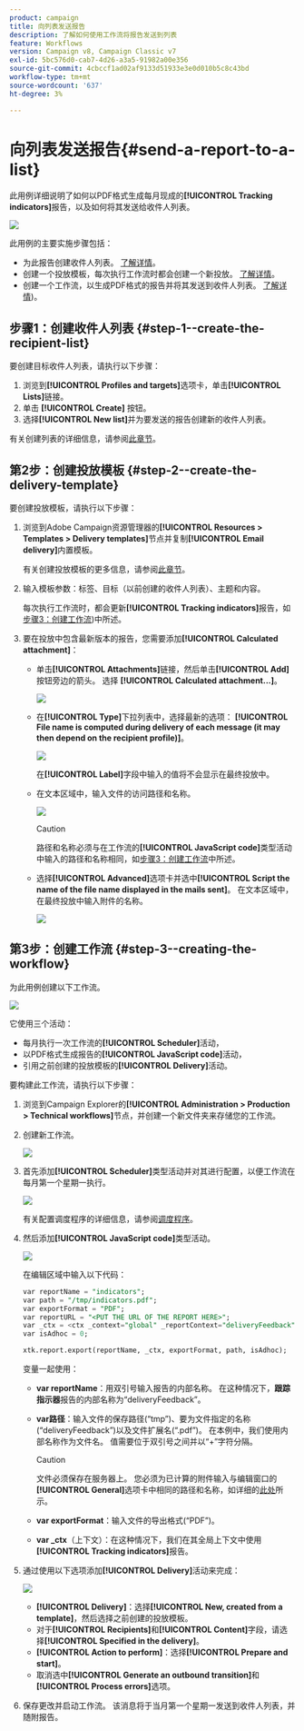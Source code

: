 ```yaml
---
product: campaign
title: 向列表发送报告
description: 了解如何使用工作流将报告发送到列表
feature: Workflows
version: Campaign v8, Campaign Classic v7
exl-id: 5bc576d0-cab7-4d26-a3a5-91982a00e356
source-git-commit: 4cbccf1ad02af9133d51933e3e0d010b5c8c43bd
workflow-type: tm+mt
source-wordcount: '637'
ht-degree: 3%

---
```


# 向列表发送报告{#send-a-report-to-a-list}

此用例详细说明了如何以PDF格式生成每月现成的&#x200B;**[!UICONTROL Tracking indicators]**&#x200B;报告，以及如何将其发送给收件人列表。

![](assets/use_case_report_intro.png)

此用例的主要实施步骤包括：

* 为此报告创建收件人列表。 [了解详情](#step-1--create-the-recipient-list)。
* 创建一个投放模板，每次执行工作流时都会创建一个新投放。 [了解详情](#step-2--create-the-delivery-template)。
* 创建一个工作流，以生成PDF格式的报告并将其发送到收件人列表。 [了解详情](#step-3--create-the-workflow))。

## 步骤1：创建收件人列表 {#step-1--create-the-recipient-list}

要创建目标收件人列表，请执行以下步骤：

1. 浏览到&#x200B;**[!UICONTROL Profiles and targets]**&#x200B;选项卡，单击&#x200B;**[!UICONTROL Lists]**&#x200B;链接。
1. 单击 **[!UICONTROL Create]** 按钮。
1. 选择&#x200B;**[!UICONTROL New list]**&#x200B;并为要发送的报告创建新的收件人列表。

有关创建列表的详细信息，请参阅[此章节](../../v8/audiences/create-audiences.md)。

## 第2步：创建投放模板 {#step-2--create-the-delivery-template}

要创建投放模板，请执行以下步骤：

1. 浏览到Adobe Campaign资源管理器的&#x200B;**[!UICONTROL Resources > Templates > Delivery templates]**&#x200B;节点并复制&#x200B;**[!UICONTROL Email delivery]**&#x200B;内置模板。

   有关创建投放模板的更多信息，请参阅[此章节](../../v8/send/create-templates.md)。

1. 输入模板参数：标签、目标（以前创建的收件人列表）、主题和内容。

   每次执行工作流时，都会更新&#x200B;**[!UICONTROL Tracking indicators]**&#x200B;报告，如[步骤3：创建工作流](#step-3--creating-the-workflow))中所述。

1. 要在投放中包含最新版本的报告，您需要添加&#x200B;**[!UICONTROL Calculated attachment]**：

   * 单击&#x200B;**[!UICONTROL Attachments]**&#x200B;链接，然后单击&#x200B;**[!UICONTROL Add]**&#x200B;按钮旁边的箭头。 选择 **[!UICONTROL Calculated attachment...]**。

     ![](assets/use_case_report_4.png)

   * 在&#x200B;**[!UICONTROL Type]**&#x200B;下拉列表中，选择最新的选项： **[!UICONTROL File name is computed during delivery of each message (it may then depend on the recipient profile)]**。

     ![](assets/use_case_report_5.png)

     在&#x200B;**[!UICONTROL Label]**&#x200B;字段中输入的值将不会显示在最终投放中。

   * 在文本区域中，输入文件的访问路径和名称。

     ![](assets/use_case_report_6.png)

     >[!CAUTION]
     >
     >路径和名称必须与在工作流的&#x200B;**[!UICONTROL JavaScript code]**&#x200B;类型活动中输入的路径和名称相同，如[步骤3：创建工作流](#step-3--creating-the-workflow)中所述。

   * 选择&#x200B;**[!UICONTROL Advanced]**&#x200B;选项卡并选中&#x200B;**[!UICONTROL Script the name of the file name displayed in the mails sent]**。 在文本区域中，在最终投放中输入附件的名称。

     ![](assets/use_case_report_6b.png)

## 第3步：创建工作流 {#step-3--creating-the-workflow}

为此用例创建以下工作流。

![](assets/use_case_report_8.png)

它使用三个活动：

* 每月执行一次工作流的&#x200B;**[!UICONTROL Scheduler]**&#x200B;活动，
* 以PDF格式生成报告的&#x200B;**[!UICONTROL JavaScript code]**&#x200B;活动，
* 引用之前创建的投放模板的&#x200B;**[!UICONTROL Delivery]**&#x200B;活动。

要构建此工作流，请执行以下步骤：

1. 浏览到Campaign Explorer的&#x200B;**[!UICONTROL Administration > Production > Technical workflows]**&#x200B;节点，并创建一个新文件夹来存储您的工作流。
1. 创建新工作流。

   ![](assets/use_case_report_7.png)

1. 首先添加&#x200B;**[!UICONTROL Scheduler]**&#x200B;类型活动并对其进行配置，以便工作流在每月第一个星期一执行。

   ![](assets/use_case_report_9.png)

   有关配置调度程序的详细信息，请参阅[调度程序](scheduler.md)。

1. 然后添加&#x200B;**[!UICONTROL JavaScript code]**&#x200B;类型活动。

   ![](assets/use_case_report_10.png)

   在编辑区域中输入以下代码：

   ```sql
   var reportName = "indicators";
   var path = "/tmp/indicators.pdf";
   var exportFormat = "PDF";
   var reportURL = "<PUT THE URL OF THE REPORT HERE>";
   var _ctx = <ctx _context="global" _reportContext="deliveryFeedback" />
   var isAdhoc = 0;
   
   xtk.report.export(reportName, _ctx, exportFormat, path, isAdhoc);
   ```


   变量一起使用：

   * **var reportName**：用双引号输入报告的内部名称。 在这种情况下，**跟踪指示器**&#x200B;报告的内部名称为“deliveryFeedback”。
   * **var路径**：输入文件的保存路径(“tmp”)、要为文件指定的名称(“deliveryFeedback”)以及文件扩展名(“.pdf”)。 在本例中，我们使用内部名称作为文件名。 值需要位于双引号之间并以“+”字符分隔。

     >[!CAUTION]
     >
     >文件必须保存在服务器上。 您必须为已计算的附件输入与编辑窗口的&#x200B;**[!UICONTROL General]**&#x200B;选项卡中相同的路径和名称，如详细的[此处](#step-2--create-the-delivery-template)所示。

   * **var exportFormat**：输入文件的导出格式(“PDF”)。
   * **var _ctx**（上下文）：在这种情况下，我们在其全局上下文中使用&#x200B;**[!UICONTROL Tracking indicators]**&#x200B;报告。

1. 通过使用以下选项添加&#x200B;**[!UICONTROL Delivery]**&#x200B;活动来完成：

   ![](assets/use_case_report_11.png)

   * **[!UICONTROL Delivery]**：选择&#x200B;**[!UICONTROL New, created from a template]**，然后选择之前创建的投放模板。
   * 对于&#x200B;**[!UICONTROL Recipients]**&#x200B;和&#x200B;**[!UICONTROL Content]**&#x200B;字段，请选择&#x200B;**[!UICONTROL Specified in the delivery]**。
   * **[!UICONTROL Action to perform]**：选择&#x200B;**[!UICONTROL Prepare and start]**。
   * 取消选中&#x200B;**[!UICONTROL Generate an outbound transition]**&#x200B;和&#x200B;**[!UICONTROL Process errors]**&#x200B;选项。

1. 保存更改并启动工作流。 该消息将于当月第一个星期一发送到收件人列表，并随附报告。
